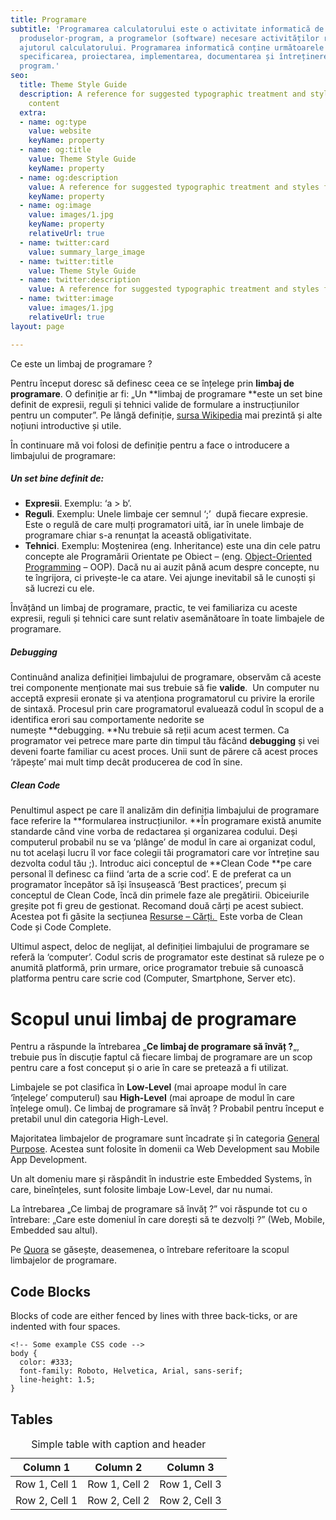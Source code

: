 ```yaml
---
title: Programare
subtitle: 'Programarea calculatorului este o activitate informatică de elaborare a
  produselor-program, a programelor (software) necesare activităților realizate cu
  ajutorul calculatorului. Programarea informatică conține următoarele subactivități:
  specificarea, proiectarea, implementarea, documentarea și întreținerea produsului
  program.'
seo:
  title: Theme Style Guide
  description: A reference for suggested typographic treatment and styles for your
    content
  extra:
  - name: og:type
    value: website
    keyName: property
  - name: og:title
    value: Theme Style Guide
    keyName: property
  - name: og:description
    value: A reference for suggested typographic treatment and styles for your content
    keyName: property
  - name: og:image
    value: images/1.jpg
    keyName: property
    relativeUrl: true
  - name: twitter:card
    value: summary_large_image
  - name: twitter:title
    value: Theme Style Guide
  - name: twitter:description
    value: A reference for suggested typographic treatment and styles for your content
  - name: twitter:image
    value: images/1.jpg
    relativeUrl: true
layout: page

---
```

Ce este un limbaj de programare ?

Pentru început doresc să definesc ceea ce se înțelege prin **limbaj de programare**. O definiție ar fi: „Un **limbaj de programare **este un set bine definit de expresii, reguli și tehnici valide de formulare a instrucțiunilor pentru un computer”. Pe lângă definiție, [sursa Wikipedia](https://ro.wikipedia.org/wiki/Limbaj_de_programare) mai prezintă și alte noțiuni introductive și utile.

În continuare mă voi folosi de definiție pentru a face o introducere a limbajului de programare:

##### **Un set bine definit de:**

* **Expresii**. Exemplu: ‘a > b’.
* **Reguli**. Exemplu: Unele limbaje cer semnul ‘;’  după fiecare expresie. Este o regulă de care mulți programatori uită, iar în unele limbaje de programare chiar s-a renunțat la această obligativitate.
* **Tehnici**. Exemplu: Moștenirea (eng. Inheritance) este una din cele patru concepte ale Programării Orientate pe Obiect – (eng. [Object-Oriented Programming](http://www.adobe.com/devnet/actionscript/learning/oop-concepts/inheritance.html) – OOP). Dacă nu ai auzit până acum despre concepte, nu te îngrijora, ci privește-le ca atare. Vei ajunge inevitabil să le cunoști și să lucrezi cu ele.

Învățând un limbaj de programare, practic, te vei familiariza cu aceste expresii, reguli și tehnici care sunt relativ asemănătoare în toate limbajele de programare.

##### **Debugging**

Continuând analiza definiției limbajului de programare, observăm că aceste trei componente menționate mai sus trebuie să fie **valide**.  Un computer nu acceptă expresii eronate și va atenționa programatorul cu privire la erorile de sintaxă. Procesul prin care programatorul evaluează codul în scopul de a identifica erori sau comportamente nedorite se numește **debugging. **Nu trebuie să reții acum acest termen. Ca programator vei petrece mare parte din timpul tău făcând **debugging** și vei deveni foarte familiar cu acest proces. Unii sunt de părere că acest proces ‘răpește’ mai mult timp decât producerea de cod în sine.

##### **Clean Code**

Penultimul aspect pe care îl analizăm din definiția limbajului de programare face referire la **formularea instrucțiunilor. **În programare există anumite standarde când vine vorba de redactarea și organizarea codului. Deși computerul probabil nu se va ‘plânge’ de modul în care ai organizat codul, nu tot același lucru îl vor face colegii tăi programatori care vor întreține sau dezvolta codul tău ;). Introduc aici conceptul de **Clean Code **pe care personal îl definesc ca fiind ‘arta de a scrie cod’. E de preferat ca un programator începător să își însușească ‘Best practices’, precum și conceptul de Clean Code, încă din primele faze ale pregătirii. Obiceiurile greșite pot fi greu de gestionat. Recomand două cărți pe acest subiect. Acestea pot fi găsite la secțiunea [Resurse – Cărți. ](http://euprogramator.ro/resurse-carti/) Este vorba de Clean Code și Code Complete.

Ultimul aspect, deloc de neglijat, al definiției limbajului de programare se referă la ‘computer’. Codul scris de programator este destinat să ruleze pe o anumită platformă, prin urmare, orice programator trebuie să cunoască platforma pentru care scrie cod (Computer, Smartphone, Server etc).

# Scopul unui limbaj de programare

Pentru a răspunde la întrebarea „**Ce limbaj de programare să învăț ?**„, trebuie pus în discuție faptul că fiecare limbaj de programare are un scop pentru care a fost conceput și o arie în care se pretează a fi utilizat.

Limbajele se pot clasifica în **Low-Level** (mai aproape modul în care ‘înțelege’ computerul) sau **High-Level** (mai aproape de modul în care înțelege omul). Ce limbaj de programare să învăț ? Probabil pentru început e pretabil unul din categoria High-Level.

Majoritatea limbajelor de programare sunt încadrate și în categoria [General Purpose](https://en.wikipedia.org/wiki/General-purpose_programming_language). Acestea sunt folosite în domenii ca Web Development sau Mobile App Development.

Un alt domeniu mare și răspândit în industrie este Embedded Systems, în care, bineînțeles, sunt folosite limbaje Low-Level, dar nu numai.

La întrebarea „Ce limbaj de programare să învăț ?” voi răspunde tot cu o întrebare: „Care este domeniul în care dorești să te dezvolți ?” (Web, Mobile, Embedded sau altul).

Pe [Quora](https://www.quora.com/What-is-the-purpose-of-programming-languages) se găsește, deasemenea, o întrebare referitoare la scopul limbajelor de programare.

## Code Blocks

Blocks of code are either fenced by lines with three back-ticks, or are indented with four spaces.

    <!-- Some example CSS code -->
    body {
      color: #333;
      font-family: Roboto, Helvetica, Arial, sans-serif;
      line-height: 1.5;
    }

## Tables

<div class="responsive-table">
<table>
<caption>Simple table with caption and header</caption>
<thead>
<tr>
<th>Column 1</th>
<th>Column 2</th>
<th>Column 3</th>
</tr>
</thead>
<tbody>
<tr>
<td>Row 1, Cell 1</td>
<td>Row 1, Cell 2</td>
<td>Row 1, Cell 3</td>
</tr>
<tr>
<td>Row 2, Cell 1</td>
<td>Row 2, Cell 2</td>
<td>Row 2, Cell 3</td>
</tr>
</tbody>
</table>
</div>